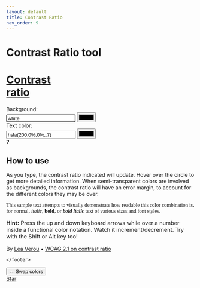 ```yaml
---
layout: default
title: Contrast Ratio 
nav_order: 9
---
```


# Contrast Ratio tool

<div class="contrast-ratio-tool">
<script>
    (function(){

    var _ = self.Color = function(rgba) {
	if (rgba === 'transparent') {
		rgba = [0,0,0,0];
	}
	else if (typeof rgba === 'string') {
		var rgbaString = rgba;
		rgba = rgbaString.match(/rgba?\(([\d.]+), ([\d.]+), ([\d.]+)(?:, ([\d.]+))?\)/);

		if (rgba) {
			rgba.shift();
		}
		else {
			throw new Error('Invalid string: ' + rgbaString);
		}
	}

	if (rgba[3] === undefined) {
		rgba[3] = 1;
	}

	rgba = rgba.map(a => +a);

	this.rgba = rgba;
};

_.prototype = {
	get rgb () {
		return this.rgba.slice(0,3);
	},

	get alpha () {
		return this.rgba[3];
	},

	set alpha (alpha) {
		this.rgba[3] = alpha;
	},

	get luminance () {
		// Formula: http://www.w3.org/TR/2008/REC-WCAG20-20081211/#relativeluminancedef
		var rgba = this.rgba.slice();

		for(var i=0; i<3; i++) {
			var rgb = rgba[i];

			rgb /= 255;

			rgb = rgb < .03928 ? rgb / 12.92 : Math.pow((rgb + .055) / 1.055, 2.4);

			rgba[i] = rgb;
		}

		return .2126 * rgba[0] + .7152 * rgba[1] + 0.0722 * rgba[2];
	},

	get inverse () {
		return new _([
			255 - this.rgba[0],
			255 - this.rgba[1],
			255 - this.rgba[2],
			this.alpha
		]);
	},

	toString: function() {
		return 'rgb' + (this.alpha < 1? 'a' : '') + '(' + this.rgba.slice(0, this.alpha >= 1? 3 : 4).join(', ') + ')';
	},

	/**
	 * @param {boolean} withAlpha If the output should include the alpha channel.
	 * @returns {string} A hex color string in the format `#RRGGBB` or `#RRGGBBAA.
	 */
	toHex: function(withAlpha = true) {
		var [ r, g, b, a ] = this.rgba;
		var uint8ToHex = function(uint8) { return uint8.toString(16).padStart(2, '0'); }

		var result = `#${uint8ToHex(r)}${uint8ToHex(g)}${uint8ToHex(b)}`;

		if (withAlpha) {
			var aHex = uint8ToHex(a * 255);
			result += aHex;
		}

		return result;
	},

	clone: function() {
		return new _(this.rgba);
	},

	// Overlay a color over another
	overlayOn: function (color) {
		var overlaid = this.clone();

		var alpha = this.alpha;

		if (alpha >= 1) {
			return overlaid;
		}

		for(var i=0; i<3; i++) {
			overlaid.rgba[i] = overlaid.rgba[i] * alpha + color.rgba[i] * color.rgba[3] * (1 - alpha);
		}

		overlaid.rgba[3] = alpha + color.rgba[3] * (1 - alpha);

		return overlaid;
	},

	contrast: function (color) {
		// Formula: http://www.w3.org/TR/2008/REC-WCAG20-20081211/#contrast-ratiodef
		var alpha = this.alpha;

		if (alpha >= 1) {
			if (color.alpha < 1) {
				color = color.overlayOn(this);
			}

			var l1 = this.luminance + .05,
				l2 = color.luminance + .05,
				ratio = l1/l2;

			if (l2 > l1) {
				ratio = 1 / ratio;
			}

			// ratio = floor(ratio, 2);

			return {
				ratio: ratio,
				error: 0,
				min: ratio,
				max: ratio
			};
		}

		// If we’re here, it means we have a semi-transparent background
		// The text color may or may not be semi-transparent, but that doesn't matter

		var onBlack = this.overlayOn(_.BLACK),
		    onWhite = this.overlayOn(_.WHITE),
		    contrastOnBlack = onBlack.contrast(color).ratio,
		    contrastOnWhite = onWhite.contrast(color).ratio;

		var max = Math.max(contrastOnBlack, contrastOnWhite);

		// This is here for backwards compatibility and not used to calculate
		// `min`.  Note that there may be other colors with a closer luminance to
		// `color` if they have a different hue than `this`.
		var closest = this.rgb.map(function(c, i) {
			return Math.min(Math.max(0, (color.rgb[i] - c * alpha)/(1-alpha)), 255);
		});

		closest = new _(closest);

		var min = 1;
		if (onBlack.luminance > color.luminance) {
			min = contrastOnBlack;
		}
		else if (onWhite.luminance < color.luminance) {
			min = contrastOnWhite;
		}

		return {
			ratio: (min + max) / 2,
			error: (max - min) / 2,
			min: min,
			max: max,
			closest: closest,
			farthest: onWhite == max? _.WHITE : _.BLACK
		};
	}
};

_.BLACK = new _([0,0,0]);
_.GRAY = new _([127.5, 127.5, 127.5]);
_.WHITE = new _([255,255,255]);

})();
function $(expr, con) {
	return typeof expr === "string"? (con || document).querySelector(expr) : expr;
}

function $$(expr, con) {
	return Array.prototype.slice.call((con || document).querySelectorAll(expr));
}

/*
 * Make each element with an ID a global variable.
 * Many browsers do this anyway (it’s in the HTML5 spec), so it ensures consistency.
 *
 * https://html.spec.whatwg.org/multipage/window-object.html#named-access-on-the-window-object
 */
$$("[id]").forEach(function(element) {
	window[element.id] = element;
});

// Math.floor with precision
function floor(number, decimals) {
	decimals = +decimals || 0;

	var multiplier = Math.pow(10, decimals);

	return Math.floor(number * multiplier) / multiplier;
}

var messages = {
	"semitransparent": "The background is semi-transparent, so the contrast ratio cannot be precise. Depending on what’s going to be underneath, it could be any of the following:",
	"fail": "Fails WCAG 2.0 and 2.1 :-(",
	"aa-large": "Passes AA for large text (above 18pt or bold above 14pt) and AA for user interface components and graphical objects",
	"aa": "Passes AA level for any size text, AAA for large text (above 18pt or bold above 14pt), and AA for user interface components and graphical objects",
	"aaa": "Passes AAA level for any size text and AA for user interface components and graphical objects"
};

var canvas = document.createElement("canvas"),
    ctx = canvas.getContext("2d");

canvas.width = canvas.height = 16;
document.body.appendChild(canvas);

incrementable.onload = function() {
	if (window.Incrementable) {
		new Incrementable(background);
		new Incrementable(foreground);
	}
};

if (window.Incrementable) {
	incrementable.onload();
}

var output = $(".contrast");

var levels = {
	"fail": {
		range: [0, 3],
		color: "hsl(0, 100%, 40%)"
	},
	"aa-large": {
		range: [3, 4.5],
		color: "hsl(40, 100%, 45%)"
	},
	"aa": {
		range: [4.5, 7],
		color: "hsl(80, 60%, 45%)"
	},
	"aaa": {
		range: [7, 22],
		color: "hsl(95, 60%, 41%)"
	}
};

function rangeIntersect(min, max, upper, lower) {
	return (max < upper? max : upper) - (lower < min? min : lower);
}

function updateLuminance(input) {
	var luminanceOutput = $(".rl", input.parentNode.parentNode);

	var color = input.color;

	if (input.color.alpha < 1) {
		var lumBlack = color.overlayOn(Color.BLACK).luminance;
		var lumWhite = color.overlayOn(Color.WHITE).luminance;

		luminanceOutput.textContent = lumBlack + " - " + lumWhite;
		luminanceOutput.style.color = Math.min(lumBlack, lumWhite) < .2? "white" : "black";
	}
	else {
		luminanceOutput.textContent = color.luminance;
		luminanceOutput.style.color = color.luminance < .2? "white" : "black";
	}
}

function update() {
	if (foreground.color && background.color) {
		if (foreground.value !== foreground.defaultValue || background.value !== background.defaultValue) {
			window.onhashchange = null;

			location.hash = "#" + encodeURIComponent(foreground.value) + "-on-" + encodeURIComponent(background.value);

			setTimeout(function() {
				window.onhashchange = hashchange;
			}, 10);
		}

		var contrast = background.color.contrast(foreground.color);

		updateLuminance(background);
		updateLuminance(foreground);

		var min = contrast.min,
		    max = contrast.max,
		    range = max - min,
		    classes = [], percentages = [];

		for (var level in levels) {
			var bounds = levels[level].range,
			    lower = bounds[0],
			    upper = bounds[1];

			if (min < upper && max >= lower) {
				classes.push(level);

				percentages.push({
					level: level,
					percentage: 100 * rangeIntersect(min, max, upper, lower) / range
				});
			}
		}

		$("strong", output).textContent = floor(contrast.ratio, 2);

		preciseContrast.innerHTML = `Precise contrast: ${contrast.ratio - contrast.error}`;

		var error = $(".error", output);

		if (contrast.error) {
			error.textContent = "±" + floor(contrast.error, 2);
			error.title = floor(min, 2) + " - " + floor(max, 2);
			preciseContrast.textContent = `${min} - ${max}`;
		}
		else {
			error.textContent = "";
			error.title = "";
			preciseContrast.textContent = contrast.ratio;
		}

		if (classes.length <= 1) {
			wcag.textContent = messages[classes[0]];
			output.style.backgroundImage = "";
			output.style.backgroundColor = levels[classes[0]].color;
		}
		else {
			var fragment = document.createDocumentFragment();

			var p = document.createElement("p");
			p.textContent = messages.semitransparent;
			fragment.appendChild(p);

			var ul = document.createElement("ul");

			for (var i=0; i<classes.length; i++) {
				var li = document.createElement("li");

				li.textContent = messages[classes[i]];

				ul.appendChild(li);
			}

			fragment.appendChild(ul);

			wcag.textContent = "";
			wcag.appendChild(fragment);

			// Create gradient illustrating levels
			var stops = [], previousPercentage = 0;

			for (var i=0; i < 2 * percentages.length; i++) {
				var info = percentages[i % percentages.length];

				var level = info.level;
				var color = levels[level].color,
				    percentage = previousPercentage + info.percentage / 2;

				stops.push(color + " " + previousPercentage + "%", color + " " + percentage + "%");

				previousPercentage = percentage;
			}

			var gradient = "linear-gradient(135deg, " + stops.join(", ") + ")";

			output.style.backgroundImage = gradient;
		}

		output.className = "contrast " + classes.join(" ");

		ctx.clearRect(0, 0, 16, 16);

		ctx.fillStyle = background.color + "";
		ctx.fillRect(0, 0, 8, 16);

		ctx.fillStyle = foreground.color + "";
		ctx.fillRect(8, 0, 8, 16);

		$("link[rel=\"shortcut icon\"]").setAttribute("href", canvas.toDataURL());
	}
}

function colorChanged(input) {
	input.style.width = input.value.length * .56 + "em";
	input.style.width = input.value.length + "ch";

	var isForeground = input == foreground;

	var display = isForeground? foregroundDisplay : backgroundDisplay;

	var previousColor = getComputedStyle(display).backgroundColor;

	// Add hash to front of 3, 4, 6, and 8 digit hex codes.
	var accepted_matches = [3, 4, 6, 8]
	var match_result = input.value.match(/^[0-9a-f]{3,8}$/i)
	if (match_result && accepted_matches.includes(match_result[0].length)){
		input.value = "#" + input.value;
	}

	display.style.background = input.value;

	var color = getComputedStyle(display).backgroundColor;

	if (color && input.value && (color !== previousColor || color === "transparent" || color === "rgba(0, 0, 0, 0)")) {
		// Valid & different color
		if (isForeground) {
			backgroundDisplay.style.color = input.value;
		}

		input.color = new Color(color);

		return true;
	}

	return false;
}

function hashchange() {

	if (location.hash) {
		var colors = location.hash.slice(1).split("-on-");

		foreground.value = decodeURIComponent(colors[0]);
		background.value = decodeURIComponent(colors[1]);
	}
	else {
		foreground.value = foreground.defaultValue;
		background.value = background.defaultValue;
	}

	background.oninput();
	foreground.oninput();
}

background.oninput =
foreground.oninput = function() {
	var valid = colorChanged(this);

	if (!valid) {
		return;
	}

	update();

	if (this === background) {
		var bgStyle = getComputedStyle(backgroundDisplay).backgroundColor;
		backgroundColorPicker.value = new Color(bgStyle).toHex(false);
	}
	else {
		var fgStyle = getComputedStyle(foregroundDisplay).backgroundColor;
		foregroundColorPicker.value = new Color(fgStyle).toHex(false);
	}
};

backgroundColorPicker.oninput = (event) => {
	background.value = event.target.value;
	colorChanged(background);
	update();
};

foregroundColorPicker.oninput = function(event) {
	foreground.value = event.target.value;
	colorChanged(foreground);
	update();
};

swap.onclick = function() {
	var backgroundColor = background.value;
	background.value = foreground.value;
	foreground.value = backgroundColor;

	colorChanged(background);
	colorChanged(foreground);

	update();

	var bgStyle = getComputedStyle(backgroundDisplay).backgroundColor;
	backgroundColorPicker.value = new Color(bgStyle).toHex(false);

	var fgStyle = getComputedStyle(foregroundDisplay).backgroundColor;
	foregroundColorPicker.value = new Color(fgStyle).toHex(false);
};

window.encodeURIComponent = (function(){
	var encodeURIComponent = window.encodeURIComponent;

	return function (str) {
		return encodeURIComponent(str).replace(/[()]/g, function ($0) {
			return escape($0);
		});
	};
})();

window.decodeURIComponent = (function(){
	var decodeURIComponent = window.decodeURIComponent;

	return function (str) {
		return str.search(/%[\da-f]/i) > -1? decodeURIComponent(str) : str;
	};
})();

(onhashchange = hashchange)();
</script>

<h1><a href="#"><div><span>Contrast</span></div> <div><strong>ratio</strong></div></a></h1>

<label class="background">
	<span>Background:</span>
	<div class="input-wrapper">
		<input id="background" class="text-input" value="white" autofocus />
		<input id="backgroundColorPicker" class="color-picker" type="color" tabindex="-1" />
	</div>
	<output for="background foreground" class="rl" aria-live="polite" aria-label="Relative Luminance"></output>
</label>

<label class="foreground">
	<span>Text color:</span>
	<div class="input-wrapper">
		<input id="foreground" class="text-input" value="hsla(200,0%,0%,.7)" />
		<input id="foregroundColorPicker" class="color-picker" type="color" tabindex="-1" />
	</div>
	<output for="background foreground" class="rl" aria-live="polite" aria-label="Relative Luminance"></output>
</label>

<output for="background foreground" class="contrast" tabindex="0" aria-live="polite">
	<strong>?</strong>
	<span class="error"></span>
</output>

<section id="results">
	<output for="background foreground" id="preciseContrast" aria-label="Precise contrast"></output>
	<output for="background foreground" id="wcag"></output>
</section>

<section class="color-display" id="backgroundDisplay">
	<h1>How to use</h1>
	<p>As you type, the contrast ratio indicated will update. Hover over the circle to get more detailed information. When semi-transparent colors are involved as backgrounds, the contrast ratio will have an error margin, to account for the different colors they may be over.</p>
	<p style="font-family: Garamond, 'Palatino Linotype', Georgia, serif;">This sample text attempts to visually demonstrate how readable this color combination is, for normal, <span style="font-style: italic;">italic</span>, <span style="font-weight: bold;">bold</span>, or <span style="font-style: italic; font-weight: bold;">bold italic</span> text of various sizes and font styles.</p>
	<p style="font-size: 11pt;"><strong>Hint:</strong> Press the up and down keyboard arrows while over a number inside a functional color notation. Watch it increment/decrement. Try with the Shift or Alt key too!</p>
	<footer>
		By <a href="http://lea.verou.me" rel="noopener" target="_blank">Lea Verou</a>
		&bull; <a href="https://www.w3.org/TR/WCAG/#contrast-minimum" rel="noopener" target="_blank">WCAG 2.1 on contrast ratio</a>

	</footer>
</section>
<section class="color-display" id="foregroundDisplay">
	<button id="swap">↔ Swap colors</button>
	<script async src="https://cdn.carbonads.com/carbon.js?zoneid=1673&serve=C6AILKT&placement=contrastratiocom" id="_carbonads_js"></script>
</section>

<footer></footer>

<script src="https://leaverou.github.io/incrementable/incrementable.js" id="incrementable" async></script>
<script src="color.js"></script>
<script src="contrast-ratio.js"></script>

<div class="social">
	<a class="github-button" href="https://github.com/leaverou/contrast-ratio" data-icon="octicon-star" data-size="large" data-show-count="true" aria-label="Star leaverou/contrast-ratio on GitHub">Star</a>
</div>

<!-- Place this tag in your head or just before your close div tag. -->
<script async defer src="https://buttons.github.io/buttons.js"></script>

<script>
(function(i,s,o,g,r,a,m){i['GoogleAnalyticsObject']=r;i[r]=i[r]||function(){
(i[r].q=i[r].q||[]).push(arguments)},i[r].l=1*new Date();a=s.createElement(o),
m=s.getElementsByTagName(o)[0];a.async=1;a.src=g;m.parentNode.insertBefore(a,m)
})(window,document,'script','https://www.google-analytics.com/analytics.js','ga');

ga('create', 'UA-117109922-1', 'auto');
ga('send', 'pageview');
</script>
</div>